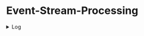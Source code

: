 # Event-Stream-Processing

<details>
  <summary>Log</summary>
  
  ### Day 0
  Setup: Getting to know the office, installing visual studio. Getting familiar with environment
  Getting to know c#
  Started implementing some basic functions and middlewares with a webserver. Middlewares include: Logging and basic analytics such as saving the amount of times the endpoint was requested.
  Played around with tests, TestHost and TestServer following this: https://www.roundthecode.com/dotnet/asp-net-core-web-api/asp-net-core-testserver-xunit-test-web-api-endpoints. Had a problem but eventually did Assembly.Load(“TestAPI”) and then it worked.
  
  ### Day 1
  
  Had a quick meeting with external supervisor talking about the next step. Our plan is to create a Miro board so that everyone involved will have the same expectations of what the result will look like.

  Created a Miro board with a simple representation of what the ESP will consist of. ![Miro Board](./documenting-resources/ESP-Unit1.png?raw=true "=)")

  Spend most of the day researching event streams and processing. Wrote about 1/3 of the individual plan.


  ### Day 2

  Mostly spent out time working on our individual report. Eventually we started writing the start of the ESP. By the end of friday, we had a parser that could handle both JSON and HTTP requests and in turn transform them into a special type.
  
</details>
